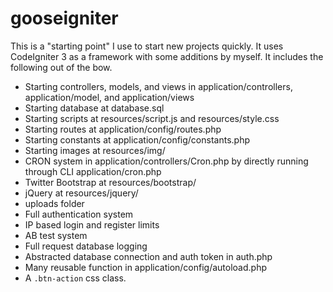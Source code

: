 <h1>gooseigniter</h1>

<p>This is a "starting point" I use to start new projects quickly. It uses CodeIgniter 3 as a framework with some additions by myself. It includes the following out of the bow.</p>

<ul>
	<li>Starting controllers, models, and views in application/controllers, application/model, and application/views</li>
	<li>Starting database at database.sql</li>
	<li>Starting scripts at resources/script.js and resources/style.css</li>
	<li>Starting routes at application/config/routes.php</li>
	<li>Starting constants at application/config/constants.php</li>
	<li>Starting images at resources/img/</li>
	<li>CRON system in application/controllers/Cron.php by directly running through CLI application/cron.php</li>
	<li>Twitter Bootstrap at resources/bootstrap/</li>
	<li>jQuery at resources/jquery/</li>
	<li>uploads folder</li>
	<li>Full authentication system</li>
	<li>IP based login and register limits</li>
	<li>AB test system</li>
	<li>Full request database logging</li>
	<li>Abstracted database connection and auth token in auth.php</li>
	<li>Many reusable function in application/config/autoload.php</li>
	<li>A <code>.btn-action</code> css class.</li>
</ul>
